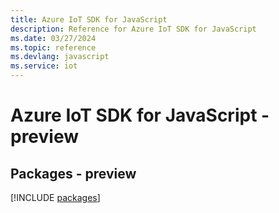 ```yaml
---
title: Azure IoT SDK for JavaScript
description: Reference for Azure IoT SDK for JavaScript
ms.date: 03/27/2024
ms.topic: reference
ms.devlang: javascript
ms.service: iot
---
```

# Azure IoT SDK for JavaScript - preview
## Packages - preview
[!INCLUDE [packages](iot-index.md)]